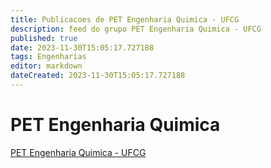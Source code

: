 ```yaml
---
title: Publicacoes de PET Engenharia Quimica - UFCG 
description: feed do grupo PET Engenharia Quimica - UFCG
published: true
date: 2023-11-30T15:05:17.727188
tags: Engenharias
editor: markdown
dateCreated: 2023-11-30T15:05:17.727188
---
```


# PET Engenharia Quimica
[PET Engenharia Quimica - UFCG](/grupo/137PETEngenhariaQuimicaUFCG)